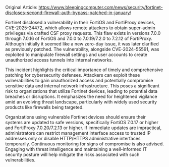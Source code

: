 Original Article: https://www.bleepingcomputer.com/news/security/fortinet-discloses-second-firewall-auth-bypass-patched-in-january/

Fortinet disclosed a vulnerability in their FortiOS and FortiProxy devices, CVE-2025-24472, which allows remote attackers to obtain super-admin privileges via crafted CSF proxy requests. This flaw exists in versions 7.0.0 through 7.0.16 of FortiOS and 7.0.0 to 7.0.19/7.2.0 to 7.2.12 of FortiProxy. Although initially it seemed like a new zero-day issue, it was later clarified as previously patched. The vulnerability, alongside CVE-2024-55591, was exploited to manipulate firewall settings and user accounts to create unauthorized access tunnels into internal networks.

This incident highlights the critical importance of timely and comprehensive patching for cybersecurity defenses. Attackers can exploit these vulnerabilities to gain unauthorized access and potentially compromise sensitive data and internal network infrastructure. This poses a significant risk to organizations that utilize Fortinet devices, leading to potential data breaches or disruptions. It emphasizes the need for heightened vigilance amid an evolving threat landscape, particularly with widely used security products like firewalls being targeted.

Organizations using vulnerable Fortinet devices should ensure their systems are updated to safe versions, specifically FortiOS 7.0.17 or higher and FortiProxy 7.0.20/7.2.13 or higher. If immediate updates are impractical, administrators can restrict management interface access to trusted IP addresses only or disable HTTP/HTTPS administrative interfaces temporarily. Continuous monitoring for signs of compromise is also advised. Engaging with threat intelligence and maintaining a well-informed IT security posture will help mitigate the risks associated with such vulnerabilities.
